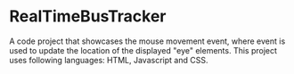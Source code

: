 # RealTimeBusTracker
A code project that showcases the mouse movement event, where event is used to update the location of the displayed "eye" elements. This project uses following languages: HTML, Javascript and CSS.
